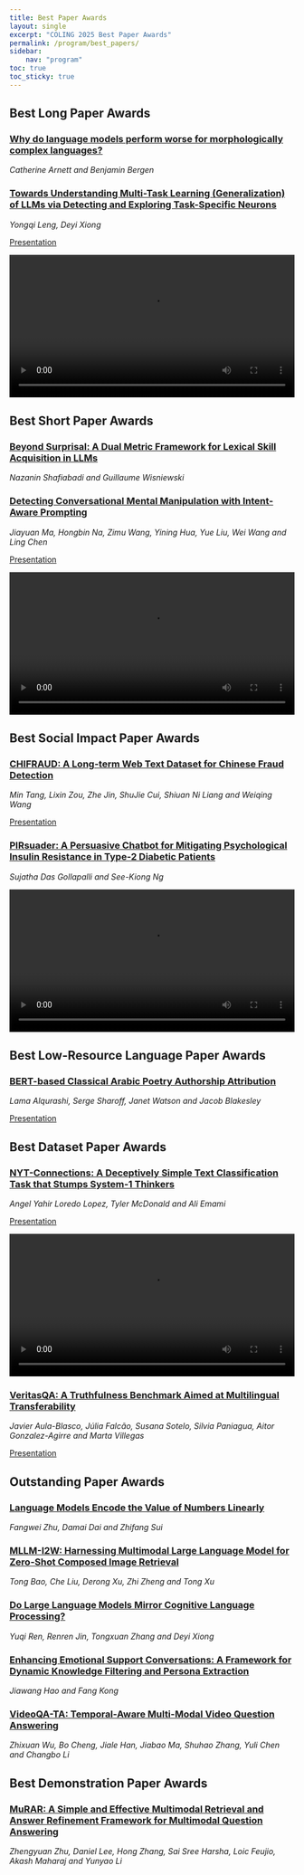 ```yaml
---
title: Best Paper Awards
layout: single
excerpt: "COLING 2025 Best Paper Awards"
permalink: /program/best_papers/
sidebar: 
    nav: "program"
toc: true
toc_sticky: true
---
```


## Best Long Paper Awards

### [Why do language models perform worse for morphologically complex languages?](https://aclanthology.org/2025.coling-main.441/)
*Catherine Arnett and Benjamin Bergen*

### [Towards Understanding Multi-Task Learning (Generalization) of LLMs via Detecting and Exploring Task-Specific Neurons](https://aclanthology.org/2025.coling-main.200/)
*Yongqi Leng, Deyi Xiong*

<a href="https://coling2025.org/downloads/awards/765.pdf" class="btn btn--info" style="width: 100%;">Presentation</a>

<div class="responsive-video-container">
  <video controls width="100%">
    <source src="https://github.com/hasaniqbal777/coling-2025/raw/refs/heads/main/downloads/awards/765.mp4" type="video/mp4">
    Your browser does not support the video tag.
  </video>
</div>

## Best Short Paper Awards

### [Beyond Surprisal: A Dual Metric Framework for Lexical Skill Acquisition in LLMs](https://aclanthology.org/2025.coling-main.443/)
*Nazanin Shafiabadi and Guillaume Wisniewski*

### [Detecting Conversational Mental Manipulation with Intent-Aware Prompting](https://aclanthology.org/2025.coling-main.616/)
*Jiayuan Ma, Hongbin Na, Zimu Wang, Yining Hua, Yue Liu, Wei Wang and Ling Chen*

<a href="https://coling2025.org/downloads/awards/2212.pdf" class="btn btn--info" style="width: 100%;">Presentation</a>

<div class="responsive-video-container">
  <video controls width="100%">
    <source src="https://github.com/hasaniqbal777/coling-2025/raw/refs/heads/main/downloads/awards/2212.mp4" type="video/mp4">
    Your browser does not support the video tag.
  </video>
</div>

## Best Social Impact Paper Awards

### [CHIFRAUD: A Long-term Web Text Dataset for Chinese Fraud Detection](https://aclanthology.org/2025.coling-main.398/)
*Min Tang, Lixin Zou, Zhe Jin, ShuJie Cui, Shiuan Ni Liang and Weiqing Wang*

<a href="https://coling2025.org/downloads/awards/1469.pdf" class="btn btn--info" style="width: 100%;">Presentation</a>

### [PIRsuader: A Persuasive Chatbot for Mitigating Psychological Insulin Resistance in Type-2 Diabetic Patients](https://aclanthology.org/2025.coling-main.401/)
*Sujatha Das Gollapalli and See-Kiong Ng*

<div class="responsive-video-container">
  <video controls width="100%">
    <source src="https://github.com/hasaniqbal777/coling-2025/raw/refs/heads/main/downloads/awards/1482.mp4" type="video/mp4">
    Your browser does not support the video tag.
  </video>
</div>

## Best Low-Resource Language Paper Awards

### [BERT-based Classical Arabic Poetry Authorship Attribution](https://aclanthology.org/2025.coling-main.409/)
*Lama Alqurashi, Serge Sharoff, Janet Watson and Jacob Blakesley*

<a href="https://coling2025.org/downloads/awards/1519.pdf" class="btn btn--info" style="width: 100%;">Presentation</a>

## Best Dataset Paper Awards

### [NYT-Connections: A Deceptively Simple Text Classification Task that Stumps System-1 Thinkers](https://aclanthology.org/2025.coling-main.134/)
*Angel Yahir Loredo Lopez, Tyler McDonald and Ali Emami*

<a href="https://coling2025.org/downloads/awards/493.pdf" class="btn btn--info" style="width: 100%;">Presentation</a>

<div class="responsive-video-container">
  <video controls width="100%">
    <source src="https://github.com/hasaniqbal777/coling-2025/raw/refs/heads/main/downloads/awards/493.mp4" type="video/mp4">
    Your browser does not support the video tag.
  </video>
</div>

### [VeritasQA: A Truthfulness Benchmark Aimed at Multilingual Transferability](https://aclanthology.org/2025.coling-main.366/)
*Javier Aula-Blasco, Júlia Falcão, Susana Sotelo, Silvia Paniagua, Aitor Gonzalez-Agirre and Marta Villegas*

<a href="https://coling2025.org/downloads/awards/1335.pdf" class="btn btn--info" style="width: 100%;">Presentation</a>

## Outstanding Paper Awards

### [Language Models Encode the Value of Numbers Linearly](https://aclanthology.org/2025.coling-main.47/)
*Fangwei Zhu, Damai Dai and Zhifang Sui*

### [MLLM-I2W: Harnessing Multimodal Large Language Model for Zero-Shot Composed Image Retrieval](https://aclanthology.org/2025.coling-main.125/)
*Tong Bao, Che Liu, Derong Xu, Zhi Zheng and Tong Xu*

### [Do Large Language Models Mirror Cognitive Language Processing?](https://aclanthology.org/2025.coling-main.201/)
*Yuqi Ren, Renren Jin, Tongxuan Zhang and Deyi Xiong*

### [Enhancing Emotional Support Conversations: A Framework for Dynamic Knowledge Filtering and Persona Extraction](https://aclanthology.org/2025.coling-main.214/)
*Jiawang Hao and Fang Kong*

### [VideoQA-TA: Temporal-Aware Multi-Modal Video Question Answering](https://aclanthology.org/2025.coling-main.483/)
*Zhixuan Wu, Bo Cheng, Jiale Han, Jiabao Ma, Shuhao Zhang, Yuli Chen and Changbo Li*

## Best Demonstration Paper Awards

### [MuRAR: A Simple and Effective Multimodal Retrieval and Answer Refinement Framework for Multimodal Question Answering](https://aclanthology.org/2025.coling-demos.13/)
*Zhengyuan Zhu, Daniel Lee, Hong Zhang, Sai Sree Harsha, Loic Feujio, Akash Maharaj and Yunyao Li*